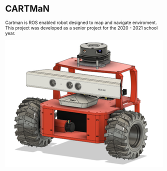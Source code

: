 # CARTMaN

Cartman is ROS enabled robot designed to map and navigate enviroment. This project was developed as a senior project for the 2020 - 2021 school year. 

![Alt Text](https://github.com/OrMoya/CARTMaN/blob/main/images/CARTMaN.png)
